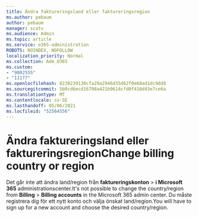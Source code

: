 ```yaml
---
title: Ändra faktureringsland eller faktureringsregion
ms.author: pebaum
author: pebaum
manager: scotv
ms.audience: Admin
ms.topic: article
ms.service: o365-administration
ROBOTS: NOINDEX, NOFOLLOW
localization_priority: Normal
ms.collection: Adm_O365
ms.custom:
- "9002555"
- "11177"
ms.openlocfilehash: 8238239130cfa29a2946d35d62f0e68ad1dc9dd8
ms.sourcegitcommit: 5b0cd6ecd16798a421b9614cfd0f416d43e7ce6a
ms.translationtype: MT
ms.contentlocale: sv-SE
ms.lasthandoff: 05/06/2021
ms.locfileid: "52564556"
---
```

# <a name="change-billing-country-or-region"></a><span data-ttu-id="cf227-102">Ändra faktureringsland eller faktureringsregion</span><span class="sxs-lookup"><span data-stu-id="cf227-102">Change billing country or region</span></span>

<span data-ttu-id="cf227-103">Det går inte att ändra land/region från **faktureringskonton**  >  **i Microsoft 365** administrationscenter.</span><span class="sxs-lookup"><span data-stu-id="cf227-103">It's not possible to change the country/region from **Billing** > **Billing accounts** in the Microsoft 365 admin center.</span></span> <span data-ttu-id="cf227-104">Du måste registrera dig för ett nytt konto och välja önskat land/region.</span><span class="sxs-lookup"><span data-stu-id="cf227-104">You will have to sign up for a new account and choose the desired country/region.</span></span> 